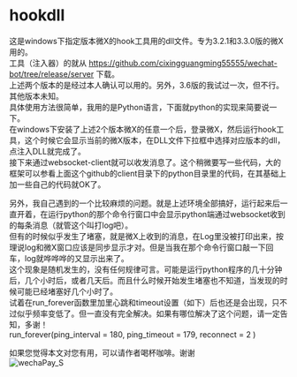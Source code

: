 # hookdll
这是windows下指定版本微X的hook工具用的dll文件。专为3.2.1和3.3.0版的微X用的。\
工具（注入器）的就从 https://github.com/cixingguangming55555/wechat-bot/tree/release/server 下载。\
上述两个版本的是经过本人确认可以用的。另外，3.6版的我试过一次，但不行。其他版本未知。\
具体使用方法很简单，我用的是Python语言，下面就python的实现来简要说一下。\
在windows下安装了上述2个版本微X的任意一个后，登录微X，然后运行hook工具，这个时候它会显示当前的微X版本，在DLL文件下拉框中选择对应版本的dll，点注入DLL就完成了。\
接下来通过websocket-client就可以收发消息了。这个稍微要写一些代码，大的框架可以参看上面这个github的client目录下的python目录里的代码，在其基础上加一些自己的代码就OK了。

另外，我自己遇到的一个比较麻烦的问题。就是上述环境全部搞好，运行起来后一直开着，在运行python的那个命令行窗口中会显示python端通过websocket收到的每条消息（就管这个叫打log吧）。\
但有的时候似乎发生了堵塞，就是微X上收到的消息，在Log里没被打印出来，按理说log和微X窗口应该是同步显示才对。但是当我在那个命令行窗口敲一下回车，log就哗哗哗的又显示出来了。\
这个现象是随机发生的，没有任何规律可言。可能是运行python程序的几十分钟后，几个小时后，或者几天后。而且什么时候开始发生堵塞也不知道，当发现的时候可能已经堵塞好几个小时了。\
试着在run_forever函数里加里心跳和timeout设置（如下）后也还是会出现，只不过似乎频率变低了。但一直没有完全解决。如果有哪位解决了这个问题，请一定告知，多谢！\
run_forever(ping_interval = 180, ping_timeout = 179, reconnect = 2 ) 

如果您觉得本文对您有用，可以请作者喝杯咖啡。谢谢\
![wechaPay_S](https://user-images.githubusercontent.com/37259748/219869140-916ca76d-798c-4a51-adc1-5eec10fb0632.jpg)
